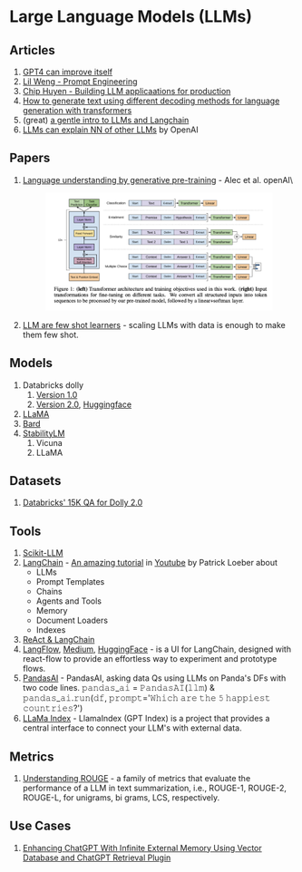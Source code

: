 # Large Language Models (LLMs)

## Articles

1. [GPT4 can improve itself](https://www.youtube.com/watch?v=5SgJKZLBrmg)
2. [Lil Weng - Prompt Engineering](https://lilianweng.github.io/posts/2023-03-15-prompt-engineering/)
3. [Chip Huyen - Building LLM applicaations for production](https://huyenchip.com/2023/04/11/llm-engineering.html)
4. [How to generate text using different decoding methods for language generation with transformers](https://huggingface.co/blog/how-to-generate)
5. (great) [a gentle intro to LLMs and Langchain](https://towardsdatascience.com/a-gentle-intro-to-chaining-llms-agents-and-utils-via-langchain-16cd385fca81)
6. [LLMs can explain NN of other LLMs](https://openai.com/research/language-models-can-explain-neurons-in-language-models) by OpenAI

## Papers

1.  [Language understanding by generative pre-training](https://s3-us-west-2.amazonaws.com/openai-assets/research-covers/language-unsupervised/language\_understanding\_paper.pdf) - Alec et al. openAI\


    <figure><img src="../.gitbook/assets/image (8).png" alt=""><figcaption></figcaption></figure>
2. [LLM are few shot learners](https://proceedings.neurips.cc/paper/2020/file/1457c0d6bfcb4967418bfb8ac142f64a-Paper.pdf) - scaling LLMs with data is enough to make them few shot.

## Models

1. Databricks dolly
   1. [Version 1.0](https://www.databricks.com/blog/2023/04/12/dolly-first-open-commercially-viable-instruction-tuned-llm)
   2. [Version 2.0](https://www.databricks.com/blog/2023/03/24/hello-dolly-democratizing-magic-chatgpt-open-models.html), [Huggingface](https://huggingface.co/databricks/dolly-v2-12b)
2. [LLaMA](https://ai.facebook.com/blog/large-language-model-llama-meta-ai/)
3. [Bard](https://bard.google.com/)
4. [StabilityLM](https://github.com/Stability-AI/StableLM)
   1. Vicuna
   2. LLaMA

## Datasets

1. [Databricks' 15K QA for Dolly 2.0](https://github.com/databrickslabs/dolly/tree/master/data)

## Tools

1. [Scikit-LLM](https://github.com/iryna-kondr/scikit-llm)
2. [LangChain](https://python.langchain.com/en/latest/index.html) - [An amazing tutorial](https://www.python-engineer.com/posts/langchain-crash-course/) in [Youtube](https://www.youtube.com/watch?v=LbT1yp6quS8) by Patrick Loeber about
   * LLMs
   * Prompt Templates
   * Chains
   * Agents and Tools
   * Memory
   * Document Loaders
   * Indexes
3. [ReAct & LangChain](https://tsmatz.wordpress.com/2023/03/07/react-with-openai-gpt-and-langchain/)
4. [LangFlow](https://github.com/logspace-ai/langflow), [Medium](https://medium.com/logspace/language-models-on-steroids-441cfcc66b24), [HuggingFace](https://medium.com/logspace/language-models-on-steroids-441cfcc66b24) - is a UI for LangChain, designed with react-flow to provide an effortless way to experiment and prototype flows.
5. [PandasAI](https://github.com/gventuri/pandas-ai) - PandasAI, asking data Qs using LLMs on Panda's DFs with two code lines. 𝚙𝚊𝚗𝚍𝚊𝚜\_𝚊𝚒 = 𝙿𝚊𝚗𝚍𝚊𝚜𝙰𝙸(𝚕𝚕𝚖) & 𝚙𝚊𝚗𝚍𝚊𝚜\_𝚊𝚒.𝚛𝚞𝚗(𝚍𝚏, 𝚙𝚛𝚘𝚖𝚙𝚝='𝚆𝚑𝚒𝚌𝚑 𝚊𝚛𝚎 𝚝𝚑𝚎 𝟻 𝚑𝚊𝚙𝚙𝚒𝚎𝚜𝚝 𝚌𝚘𝚞𝚗𝚝𝚛𝚒𝚎𝚜?')
6. [LLaMa Index](https://github.com/jerryjliu/llama\_index) - LlamaIndex (GPT Index) is a project that provides a central interface to connect your LLM's with external data.

## Metrics

1. [Understanding ROUGE](https://dataman-ai.medium.com/understand-rouge-9ade61b0e0bc) - a family of metrics that evaluate the performance of a LLM in text summarization, i.e., ROUGE-1, ROUGE-2, ROUGE-L, for unigrams, bi grams, LCS, respectively.

## Use Cases

1. [Enhancing ChatGPT With Infinite External Memory Using Vector Database and ChatGPT Retrieval Plugin](https://betterprogramming.pub/enhancing-chatgpt-with-infinite-external-memory-using-vector-database-and-chatgpt-retrieval-plugin-b6f4ea16ab8)

